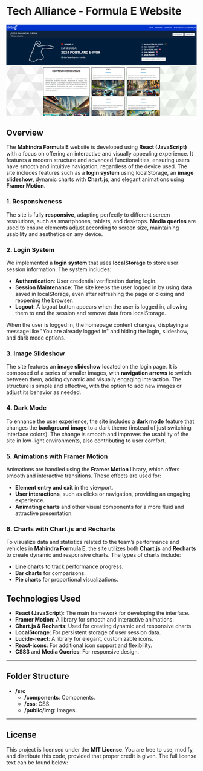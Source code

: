 # Tech Alliance - Formula E Website



<img src="/src/public/img/Screenshot_1.png">

## Overview

The **Mahindra Formula E** website is developed using **React (JavaScript)** with a focus on offering an interactive and visually appealing experience. It features a modern structure and advanced functionalities, ensuring users have smooth and intuitive navigation, regardless of the device used. The site includes features such as a **login system** using localStorage, an **image slideshow**, dynamic charts with **Chart.js**, and elegant animations using **Framer Motion**.

### 1. Responsiveness
The site is fully **responsive**, adapting perfectly to different screen resolutions, such as smartphones, tablets, and desktops. **Media queries** are used to ensure elements adjust according to screen size, maintaining usability and aesthetics on any device.

### 2. Login System
We implemented a **login system** that uses **localStorage** to store user session information. The system includes:
- **Authentication**: User credential verification during login.
- **Session Maintenance**: The site keeps the user logged in by using data saved in localStorage, even after refreshing the page or closing and reopening the browser.
- **Logout**: A logout button appears when the user is logged in, allowing them to end the session and remove data from localStorage.

When the user is logged in, the homepage content changes, displaying a message like "You are already logged in" and hiding the login, slideshow, and dark mode options.

### 3. Image Slideshow
The site features an **image slideshow** located on the login page. It is composed of a series of smaller images, with **navigation arrows** to switch between them, adding dynamic and visually engaging interaction. The structure is simple and effective, with the option to add new images or adjust its behavior as needed.

### 4. Dark Mode
To enhance the user experience, the site includes a **dark mode** feature that changes the **background image** to a dark theme (instead of just switching interface colors). The change is smooth and improves the usability of the site in low-light environments, also contributing to user comfort.

### 5. Animations with Framer Motion
Animations are handled using the **Framer Motion** library, which offers smooth and interactive transitions. These effects are used for:
- **Element entry and exit** in the viewport.
- **User interactions**, such as clicks or navigation, providing an engaging experience.
- **Animating charts** and other visual components for a more fluid and attractive presentation.

### 6. Charts with Chart.js and Recharts
To visualize data and statistics related to the team’s performance and vehicles in **Mahindra Formula E**, the site utilizes both **Chart.js** and **Recharts** to create dynamic and responsive charts. The types of charts include:
- **Line charts** to track performance progress.
- **Bar charts** for comparisons.
- **Pie charts** for proportional visualizations.

## Technologies Used

- **React (JavaScript)**: The main framework for developing the interface.
- **Framer Motion**: A library for smooth and interactive animations.
- **Chart.js & Recharts**: Used for creating dynamic and responsive charts.
- **LocalStorage**: For persistent storage of user session data.
- **Lucide-react**: A library for elegant, customizable icons.
- **React-icons**: For additional icon support and flexibility.
- **CSS3** and **Media Queries**: For responsive design.

---

## Folder Structure

- **/src**
  - **/components**: Components.
  - **/css**: CSS.
  - **/public/img**: Images.

---

## License

This project is licensed under the **MIT License**. You are free to use, modify, and distribute this code, provided that proper credit is given. The full license text can be found below:

